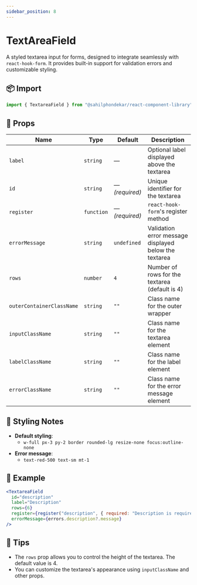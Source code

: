 ```yaml
---
sidebar_position: 8
---
```


# TextAreaField

A styled textarea input for forms, designed to integrate seamlessly with `react-hook-form`. It provides built-in support for validation errors and customizable styling.

## 📦 Import

```js
import { TextareaField } from "@sahilphondekar/react-component-library";
```

## 🧱 Props

| Name                      | Type        | Default     | Description |
|---------------------------|-------------|-------------|-------------|
| `label`                   | `string`    | —           | Optional label displayed above the textarea |
| `id`                      | `string`    | — *(required)* | Unique identifier for the textarea |
| `register`                | `function`  | — *(required)* | `react-hook-form`'s register method |
| `errorMessage`            | `string`    | `undefined` | Validation error message displayed below the textarea |
| `rows`                    | `number`    | `4`         | Number of rows for the textarea (default is 4) |
| `outerContainerClassName` | `string`    | `""`        | Class name for the outer wrapper |
| `inputClassName`          | `string`    | `""`        | Class name for the textarea element |
| `labelClassName`          | `string`    | `""`        | Class name for the label element |
| `errorClassName`          | `string`    | `""`        | Class name for the error message element |

## 💅 Styling Notes

- **Default styling**:
    - `w-full px-3 py-2 border rounded-lg resize-none focus:outline-none`
- **Error message**:
    - `text-red-500 text-sm mt-1`

## 🧪 Example

```jsx
<TextareaField
  id="description"
  label="Description"
  rows={6}
  register={register("description", { required: "Description is required" })}
  errorMessage={errors.description?.message}
/>
```

## 🧠 Tips

- The `rows` prop allows you to control the height of the textarea. The default value is 4.
- You can customize the textarea's appearance using `inputClassName` and other props.

